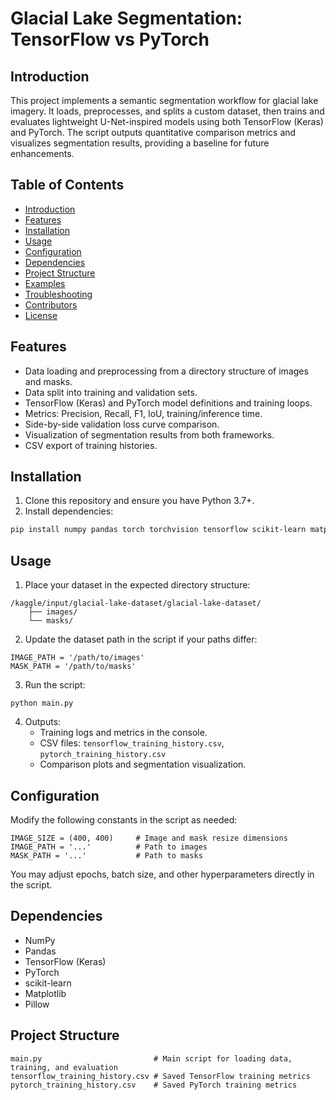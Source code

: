 # Glacial Lake Segmentation: TensorFlow vs PyTorch

## Introduction

This project implements a semantic segmentation workflow for glacial lake imagery. It loads, preprocesses, and splits a custom dataset, then trains and evaluates lightweight U-Net-inspired models using both TensorFlow (Keras) and PyTorch. The script outputs quantitative comparison metrics and visualizes segmentation results, providing a baseline for future enhancements.

## Table of Contents

- [Introduction](#introduction)
- [Features](#features)
- [Installation](#installation)
- [Usage](#usage)
- [Configuration](#configuration)
- [Dependencies](#dependencies)
- [Project Structure](#project-structure)
- [Examples](#examples)
- [Troubleshooting](#troubleshooting)
- [Contributors](#contributors)
- [License](#license)

## Features

- Data loading and preprocessing from a directory structure of images and masks.
- Data split into training and validation sets.
- TensorFlow (Keras) and PyTorch model definitions and training loops.
- Metrics: Precision, Recall, F1, IoU, training/inference time.
- Side-by-side validation loss curve comparison.
- Visualization of segmentation results from both frameworks.
- CSV export of training histories.

## Installation

1. Clone this repository and ensure you have Python 3.7+.
2. Install dependencies:

```bash
pip install numpy pandas torch torchvision tensorflow scikit-learn matplotlib pillow
```

## Usage

1. Place your dataset in the expected directory structure:
```
/kaggle/input/glacial-lake-dataset/glacial-lake-dataset/
    ├── images/
    └── masks/
```

2. Update the dataset path in the script if your paths differ:
```
IMAGE_PATH = '/path/to/images'
MASK_PATH = '/path/to/masks'
```
3. Run the script:
```
python main.py
```
4. Outputs:
    - Training logs and metrics in the console.
    - CSV files: `tensorflow_training_history.csv`, `pytorch_training_history.csv`
    - Comparison plots and segmentation visualization.

## Configuration

Modify the following constants in the script as needed:
```
IMAGE_SIZE = (400, 400)     # Image and mask resize dimensions
IMAGE_PATH = '...'          # Path to images
MASK_PATH = '...'           # Path to masks
```
You may adjust epochs, batch size, and other hyperparameters directly in the script.

## Dependencies

- NumPy
- Pandas
- TensorFlow (Keras)
- PyTorch
- scikit-learn
- Matplotlib
- Pillow

## Project Structure
```
main.py                         # Main script for loading data, training, and evaluation  
tensorflow_training_history.csv # Saved TensorFlow training metrics  
pytorch_training_history.csv    # Saved PyTorch training metrics  
```
